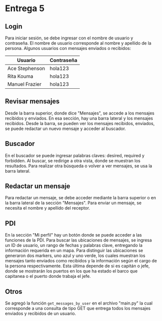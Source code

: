 # Entrega 5

## Login

Para iniciar sesión, se debe ingresar con el nombre de usuario y contraseña. El nombre de usuario corresponde al nombre y apellido de la persona. Algunos usuarios con mensajes enviados o recibidos:

| Usuario         | Contraseña  |
|-----------------|-------------|
| Ace Stephenson  | hola123     |
| Rita Kouma      | hola123     |
| Manuel Frazier  | hola123     |


## Revisar mensajes

Desde la barra superior, donde dice "Mensajes", se accede a los mensajes recibidos y enviados. En esa sección, hay una barra lateral y los mensajes recibidos. Desde la barra, se pueden ver los mensajes recibidos, enviados, se puede redactar un nuevo mensaje y acceder al buscador.

## Buscador

En el buscador se puede ingresar palabras claves: desired, required y forbidden. Al buscar, se redirige a otra vista, donde se muestran los resultados. Para realizar otra búsqueda o volver a ver mensajes, se usa la barra lateral.

## Redactar un mensaje

Para redactar un mensaje, se debe acceder mediante la barra superior o en la barra lateral de la sección "Mensajes". Para enviar un mensaje, se necesita el nombre y apellido del receptor.

## PDI

En la sección "Mi perfil" hay un botón donde se puede acceder a las funciones de la PDI. Para buscar las ubicaciones de mensajes, se ingresa un ID de usuario, un rango de fechas y palabras clave, entregando la información requerida en un mapa.
Para distinguir las ubicaciones se generaron dos markers, uno azul y uno verde, los cuales muestran los mensajes tanto enviados como recibidos y la información según el cargo de la persona respectivamente. Esta última depende de si es capitán o jefe, donde se mostrarán los puertos en los que ha estado el barco que capitanea o el puerto donde trabaja el jefe.

## Otros

Se agregó la función ``get_messages_by_user`` en el archivo "main.py" la cual corresponde a una consulta de tipo GET que entrega todos los mensajes enviados y recibidos de un usuario. 

